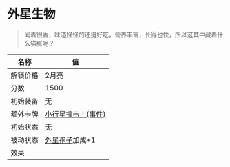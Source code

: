 # 外星生物  
> 闻着很香，味道怪怪的还挺好吃，营养丰富，长得也快，所以这其中藏着什么猫腻呢？  
  
名称  |  值  
----  |  ----  
解锁价格  |  2月亮  
分数  |  1500  
初始装备  |  无  
额外卡牌  |  [小行星撞击！(事件)](Event_AlienCrater.md)  
初始状态  |  无  
被动状态  |  [外星孢子](AlienSpores.md)加成+1  
效果  |    
